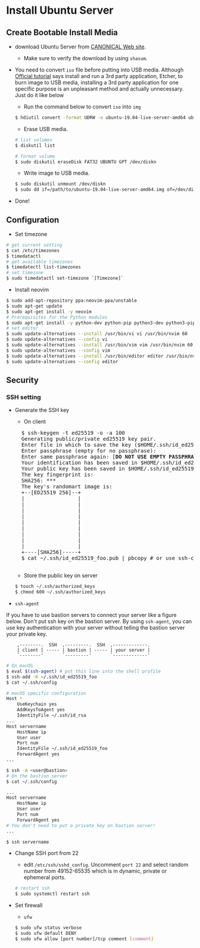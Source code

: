 # Install Ubuntu Server
## Create Bootable Install Media
- download Ubuntu Server from [CANONICAL Web site](https://ubuntu.com/download/server "Download Ubuntu Server").
    - Make sure to verify the download by using `shasum`.
- You need to convert `iso` file before putting into USB media. Although [Official tutorial]("https://tutorials.ubuntu.com/tutorial/tutorial-create-a-usb-stick-on-macos" "Create a bootable USB stick on macOS") says install and run a 3rd party application, Etcher, to burn image to USB media, installing a 3rd party application for one specific purpose is an unpleasant method and actually unnecessary. Just do it like below
    - Run the command below to convert `iso` into `img`
    ```bash
    $ hdiutil convert -format UDRW -o ubuntu-19.04-live-server-amd64 ubuntu-19.04-live-server-amd64.iso
    ```

    - Erase USB media.
    ```bash
    # list volumes
    $ diskutil list

    # format volume
    $ sudo diskutil eraseDisk FAT32 UBUNTU GPT /dev/diskn
    ```

    - Write image to USB media.
    ```bash
    $ sudo diskutil unmount /dev/diskn
    $ sudo dd if=/path/to/ubuntu-19.04-live-server-amd64.img of=/dev/diskn bs=1M
    ```
- Done!

## Configuration
- Set timezone

```bash
# get current setting
$ cat /etc/timezones
$ timedatactl
# get available timezones
$ timedatectl list-timezones
# set timezone
$ sudo timedatactl set-timezone `[Timezone]`
```

- Install neovim
```bash
$ sudo add-apt-repository ppa:neovim-ppa/unstable
$ sudo apt-get update
$ sudo apt-get install -y neovim
# Prerequisites for the Python modules
$ sudo apt-get install -y python-dev python-pip python3-dev python3-pip
# set editor
$ sudo update-alternatives --install /usr/bin/vi vi /usr/bin/nvim 60
$ sudo update-alternatives --config vi
$ sudo update-alternatives --install /usr/bin/vim vim /usr/bin/nvim 60
$ sudo update-alternatives --config vim
$ sudo update-alternatives --install /usr/bin/editor editor /usr/bin/nvim 60
$ sudo update-alternatives --config editor
```

## Security
### SSH setting
- Generate the SSH key
    - On client
    <pre>
    $ ssh-keygen -t ed25519 -o -a 100
    Generating public/private ed25519 key pair.
    Enter file in which to save the key ($HOME/.ssh/id_ed25519): $HOME/.ssh/id_ed25519_foo
    Enter passphrase (empty for no passphrase):
    Enter same passphrase again: [<b>DO NOT USE EMPTY PASSPHRASE</b>]
    Your identification has been saved in $HOME/.ssh/id_ed25519_foo.
    Your public key has been saved in $HOME/.ssh/id_ed25519_foo.pub.
    The key fingerprint is:
    SHA256: ***
    The key's randomart image is:
    +--[ED25519 256]--+
    |                 |
    |                 |
    |                 |
    |                 |
    |                 |
    |                 |
    |                 |
    |                 |
    |                 |
    +----[SHA256]-----+
    $ cat ~/.ssh/id_ed25519_foo.pub | pbcopy # or use ssh-copy-id
    </pre>
    - Store the public key on server
    ```bash
    $ touch ~/.ssh/authorized_keys
    $ chmod 600 ~/.ssh/authorized_keys
    ```

- `ssh-agent`

If you have to use bastion servers to connect your server like a figure below. Don't put ssh key on the bastion server. By using `ssh-agent`, you can use key authentication with your server without telling the bastion server your private key.

```
    ,--------.  SSH  ,---------.  SSH  ,-------------.
    | client | ----- | bastion | ----- | your server |
    `--------'       `---------'       `-------------'
```

```bash
# On macOS
$ eval $(ssh-agent) # put this line into the shell profile
$ ssh-add -K ~/.ssh/id_ed25519_foo
$ cat ~/.ssh/config

# macOS specific configuration
Host *
    UseKeychain yes
    AddKeysToAgent yes
    IdentityFile ~/.ssh/id_rsa
...
Host servername
    HostName ip
    User user
    Port num
    IdentityFile ~/.ssh/id_ed25519_foo
    ForwardAgent yes
...

$ ssh -A <user@bastion>
# On the bastion server
$ cat ~/.ssh/config

...
Host servername
    HostName ip
    User user
    Port num
    ForwardAgent yes
# You don't need to put a private key on bastion server!
...

$ ssh servername
```

- Change SSH port from 22
    - edit `/etc/ssh/sshd_config`. Uncomment `port 22` and select random number from 49152-65535 which is in dynamic, private or ephemeral ports.
    ```bash
    # restart ssh
    $ sudo systemctl restart ssh
    ```

- Set firewall
    - `ufw`
    ```bash
    $ sudo ufw status verbose
    $ sudo ufw default DENY
    $ sudo ufw allow [port number]/tcp comment [comment]
    ```

